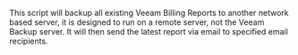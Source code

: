 This script will backup all existing Veeam Billing Reports to another network based server, it is designed to run on a remote server, not the Veeam Backup server. It will then send the latest report via email to specified email recipients.
